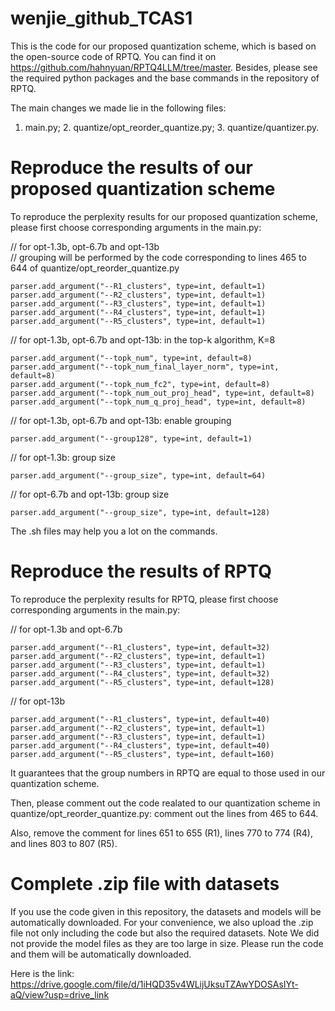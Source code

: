 # wenjie_github_TCAS1

This is the code for our proposed quantization scheme, which is based on the open-source code of RPTQ. You can find it on https://github.com/hahnyuan/RPTQ4LLM/tree/master. Besides, please see the required python packages and the base commands in the repository of RPTQ. 

The main changes we made lie in the following files:
1. main.py; 2. quantize/opt_reorder_quantize.py; 3. quantize/quantizer.py.

# Reproduce the results of our proposed quantization scheme
To reproduce the perplexity results for our proposed quantization scheme, please first choose corresponding arguments in the main.py:

// for opt-1.3b, opt-6.7b and opt-13b  
// grouping will be performed by the code corresponding to lines 465 to 644 of quantize/opt_reorder_quantize.py  
```
parser.add_argument("--R1_clusters", type=int, default=1)  
parser.add_argument("--R2_clusters", type=int, default=1)  
parser.add_argument("--R3_clusters", type=int, default=1)  
parser.add_argument("--R4_clusters", type=int, default=1)  
parser.add_argument("--R5_clusters", type=int, default=1)
```

// for opt-1.3b, opt-6.7b and opt-13b: in the top-k algorithm, K=8  
```
parser.add_argument("--topk_num", type=int, default=8)  
parser.add_argument("--topk_num_final_layer_norm", type=int, default=8)  
parser.add_argument("--topk_num_fc2", type=int, default=8)  
parser.add_argument("--topk_num_out_proj_head", type=int, default=8)  
parser.add_argument("--topk_num_q_proj_head", type=int, default=8)
```

// for opt-1.3b, opt-6.7b and opt-13b: enable grouping  
```
parser.add_argument("--group128", type=int, default=1)
```

// for opt-1.3b: group size  
```
parser.add_argument("--group_size", type=int, default=64)
```

// for opt-6.7b and opt-13b: group size  
```
parser.add_argument("--group_size", type=int, default=128)
```

The .sh files may help you a lot on the commands.

# Reproduce the results of RPTQ
To reproduce the perplexity results for RPTQ, please first choose corresponding arguments in the main.py:

// for opt-1.3b and opt-6.7b  
```
parser.add_argument("--R1_clusters", type=int, default=32)  
parser.add_argument("--R2_clusters", type=int, default=1)  
parser.add_argument("--R3_clusters", type=int, default=1)  
parser.add_argument("--R4_clusters", type=int, default=32)  
parser.add_argument("--R5_clusters", type=int, default=128)  
```

// for opt-13b  
```
parser.add_argument("--R1_clusters", type=int, default=40)  
parser.add_argument("--R2_clusters", type=int, default=1)  
parser.add_argument("--R3_clusters", type=int, default=1)  
parser.add_argument("--R4_clusters", type=int, default=40)  
parser.add_argument("--R5_clusters", type=int, default=160)
```

It guarantees that the group numbers in RPTQ are equal to those used in our quantization scheme.

Then, please comment out the code realated to our quantization scheme in quantize/opt_reorder_quantize.py: comment out the lines from 465 to 644.

Also, remove the comment for lines 651 to 655 (R1), lines 770 to 774 (R4), and lines 803 to 807 (R5).

# Complete .zip file with datasets
If you use the code given in this repository, the datasets and models will be automatically downloaded. For your convenience, we also upload the .zip file not only including the code but also the required datasets. Note We did not provide the model files as they are too large in size. Please run the code and them will be automatically downloaded.

Here is the link:  
https://drive.google.com/file/d/1iHQD35v4WLijUksuTZAwYDOSAsIYt-aQ/view?usp=drive_link
